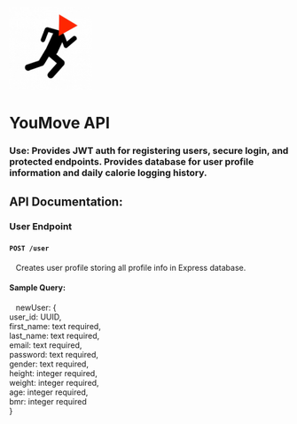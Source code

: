 <img src='./images/favicon.jpg' alt='app icon' width='150'/>

# YouMove API  

### Use: Provides JWT auth for registering users, secure login, and protected endpoints. Provides database for user profile information and daily calorie logging history.  

## API Documentation:  
### User Endpoint
#### `POST /user`  
&nbsp;&nbsp;&nbsp;Creates user profile storing all profile info in Express database.
#### Sample Query:  
&nbsp;&nbsp;&nbsp;newUser: {  
    user_id: UUID,  
    first_name: text required,  
    last_name: text required,  
    email: text required,  
    password: text required,  
    gender: text required,  
    height: integer required,  
    weight: integer required,  
    age: integer required,  
    bmr: integer required  
}
